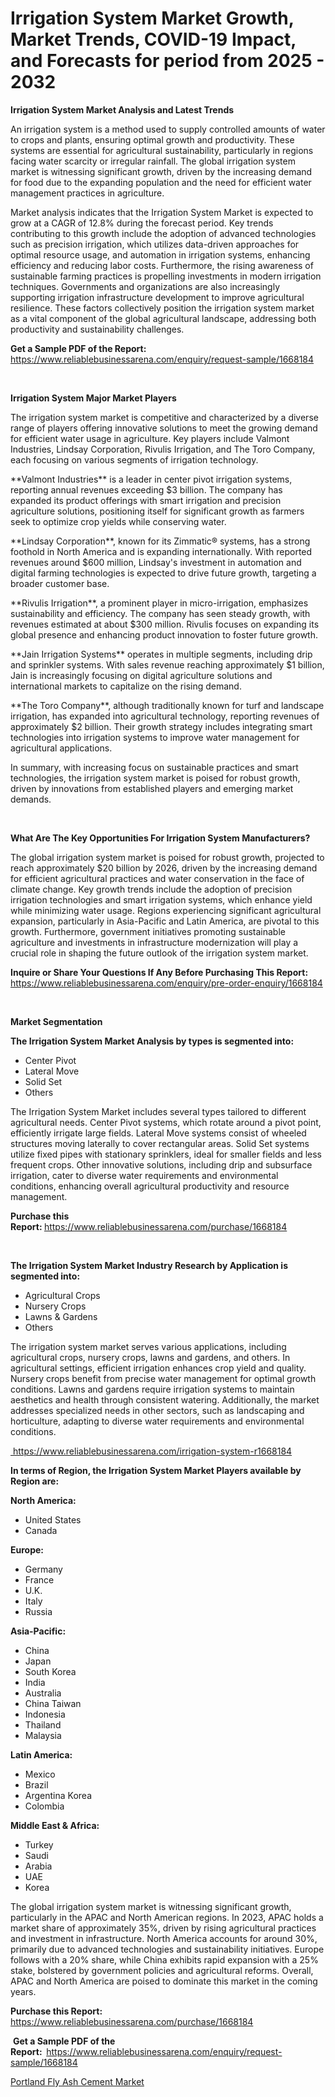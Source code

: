<p><h1>Irrigation System Market Growth, Market Trends, COVID-19 Impact, and Forecasts for period from 2025 - 2032</h1></p><p><strong>Irrigation System Market Analysis and Latest Trends</strong></p>
<p><p>An irrigation system is a method used to supply controlled amounts of water to crops and plants, ensuring optimal growth and productivity. These systems are essential for agricultural sustainability, particularly in regions facing water scarcity or irregular rainfall. The global irrigation system market is witnessing significant growth, driven by the increasing demand for food due to the expanding population and the need for efficient water management practices in agriculture.</p><p>Market analysis indicates that the Irrigation System Market is expected to grow at a CAGR of 12.8% during the forecast period. Key trends contributing to this growth include the adoption of advanced technologies such as precision irrigation, which utilizes data-driven approaches for optimal resource usage, and automation in irrigation systems, enhancing efficiency and reducing labor costs. Furthermore, the rising awareness of sustainable farming practices is propelling investments in modern irrigation techniques. Governments and organizations are also increasingly supporting irrigation infrastructure development to improve agricultural resilience. These factors collectively position the irrigation system market as a vital component of the global agricultural landscape, addressing both productivity and sustainability challenges.</p></p>
<p><strong>Get a Sample PDF of the Report:&nbsp;</strong> <a href="https://www.reliablebusinessarena.com/enquiry/request-sample/1668184?utm_campaign=1891&utm_medium=2&utm_source=Github&utm_content=ia&utm_term=06032025&utm_id=irrigation-system">https://www.reliablebusinessarena.com/enquiry/request-sample/1668184</a></p>
<p>&nbsp;</p>
<p><strong>Irrigation System Major Market Players</strong></p>
<p><p>The irrigation system market is competitive and characterized by a diverse range of players offering innovative solutions to meet the growing demand for efficient water usage in agriculture. Key players include Valmont Industries, Lindsay Corporation, Rivulis Irrigation, and The Toro Company, each focusing on various segments of irrigation technology.</p><p>**Valmont Industries** is a leader in center pivot irrigation systems, reporting annual revenues exceeding $3 billion. The company has expanded its product offerings with smart irrigation and precision agriculture solutions, positioning itself for significant growth as farmers seek to optimize crop yields while conserving water.</p><p>**Lindsay Corporation**, known for its Zimmatic® systems, has a strong foothold in North America and is expanding internationally. With reported revenues around $600 million, Lindsay's investment in automation and digital farming technologies is expected to drive future growth, targeting a broader customer base.</p><p>**Rivulis Irrigation**, a prominent player in micro-irrigation, emphasizes sustainability and efficiency. The company has seen steady growth, with revenues estimated at about $300 million. Rivulis focuses on expanding its global presence and enhancing product innovation to foster future growth.</p><p>**Jain Irrigation Systems** operates in multiple segments, including drip and sprinkler systems. With sales revenue reaching approximately $1 billion, Jain is increasingly focusing on digital agriculture solutions and international markets to capitalize on the rising demand.</p><p>**The Toro Company**, although traditionally known for turf and landscape irrigation, has expanded into agricultural technology, reporting revenues of approximately $2 billion. Their growth strategy includes integrating smart technologies into irrigation systems to improve water management for agricultural applications.</p><p>In summary, with increasing focus on sustainable practices and smart technologies, the irrigation system market is poised for robust growth, driven by innovations from established players and emerging market demands.</p></p>
<p>&nbsp;</p>
<p><strong>What Are The Key Opportunities For Irrigation System Manufacturers?</strong></p>
<p><p>The global irrigation system market is poised for robust growth, projected to reach approximately $20 billion by 2026, driven by the increasing demand for efficient agricultural practices and water conservation in the face of climate change. Key growth trends include the adoption of precision irrigation technologies and smart irrigation systems, which enhance yield while minimizing water usage. Regions experiencing significant agricultural expansion, particularly in Asia-Pacific and Latin America, are pivotal to this growth. Furthermore, government initiatives promoting sustainable agriculture and investments in infrastructure modernization will play a crucial role in shaping the future outlook of the irrigation system market.</p></p>
<p><strong>Inquire or Share Your Questions If Any Before Purchasing This Report:</strong> <a href="https://www.reliablebusinessarena.com/enquiry/pre-order-enquiry/1668184?utm_campaign=1891&utm_medium=2&utm_source=Github&utm_content=ia&utm_term=06032025&utm_id=irrigation-system">https://www.reliablebusinessarena.com/enquiry/pre-order-enquiry/1668184</a></p>
<p>&nbsp;</p>
<p><strong>Market Segmentation</strong></p>
<p><strong>The Irrigation System Market Analysis by types is segmented into:</strong></p>
<p><ul><li>Center Pivot</li><li>Lateral Move</li><li>Solid Set</li><li>Others</li></ul></p>
<p><p>The Irrigation System Market includes several types tailored to different agricultural needs. Center Pivot systems, which rotate around a pivot point, efficiently irrigate large fields. Lateral Move systems consist of wheeled structures moving laterally to cover rectangular areas. Solid Set systems utilize fixed pipes with stationary sprinklers, ideal for smaller fields and less frequent crops. Other innovative solutions, including drip and subsurface irrigation, cater to diverse water requirements and environmental conditions, enhancing overall agricultural productivity and resource management.</p></p>
<p><strong>Purchase this Report:&nbsp;</strong><a href="https://www.reliablebusinessarena.com/purchase/1668184?utm_campaign=1891&utm_medium=2&utm_source=Github&utm_content=ia&utm_term=06032025&utm_id=irrigation-system">https://www.reliablebusinessarena.com/purchase/1668184</a></p>
<p>&nbsp;</p>
<p><strong>The Irrigation System Market Industry Research by Application is segmented into:</strong></p>
<p><ul><li>Agricultural Crops</li><li>Nursery Crops</li><li>Lawns & Gardens</li><li>Others</li></ul></p>
<p><p>The irrigation system market serves various applications, including agricultural crops, nursery crops, lawns and gardens, and others. In agricultural settings, efficient irrigation enhances crop yield and quality. Nursery crops benefit from precise water management for optimal growth conditions. Lawns and gardens require irrigation systems to maintain aesthetics and health through consistent watering. Additionally, the market addresses specialized needs in other sectors, such as landscaping and horticulture, adapting to diverse water requirements and environmental conditions.</p></p>
<p><a href="https://www.reliablebusinessarena.com/irrigation-system-r1668184?utm_campaign=1891&utm_medium=2&utm_source=Github&utm_content=ia&utm_term=06032025&utm_id=irrigation-system">&nbsp;https://www.reliablebusinessarena.com/irrigation-system-r1668184</a></p>
<p><strong>In terms of Region, the Irrigation System Market Players available by Region are:</strong></p>
<p>
    <p> <strong> North America: </strong>
        <ul>
            <li>United States</li>
            <li>Canada</li>
        </ul>
        </p> 
    <p> <strong> Europe: </strong>
        <ul>
            <li>Germany</li>
            <li>France</li>
            <li>U.K.</li>
            <li>Italy</li>
            <li>Russia</li>
        </ul>
        </p> 
    <p> <strong> Asia-Pacific: </strong>
        <ul>
            <li>China</li>
            <li>Japan</li>
            <li>South Korea</li>
            <li>India</li>
            <li>Australia</li>
            <li>China Taiwan</li>
            <li>Indonesia</li>
            <li>Thailand</li>
            <li>Malaysia</li>
        </ul>
        </p> 
    <p> <strong> Latin America: </strong>
        <ul>
            <li>Mexico</li>
            <li>Brazil</li>
            <li>Argentina Korea</li>
            <li>Colombia</li>
        </ul>
        </p> 
    <p> <strong> Middle East & Africa: </strong>
        <ul>
            <li>Turkey</li>
            <li>Saudi</li>
            <li>Arabia</li>
            <li>UAE</li>
            <li>Korea</li>
        </ul>
    </p>
    </p>
<p><p>The global irrigation system market is witnessing significant growth, particularly in the APAC and North American regions. In 2023, APAC holds a market share of approximately 35%, driven by rising agricultural practices and investment in infrastructure. North America accounts for around 30%, primarily due to advanced technologies and sustainability initiatives. Europe follows with a 20% share, while China exhibits rapid expansion with a 25% stake, bolstered by government policies and agricultural reforms. Overall, APAC and North America are poised to dominate this market in the coming years.</p></p>
<p><strong>Purchase this Report: </strong><a href="https://www.reliablebusinessarena.com/purchase/1668184?utm_campaign=1891&utm_medium=2&utm_source=Github&utm_content=ia&utm_term=06032025&utm_id=irrigation-system">https://www.reliablebusinessarena.com/purchase/1668184</a></p>
<p>&nbsp;<strong>Get a Sample PDF of the Report:&nbsp;&nbsp;</strong><a href="https://www.reliablebusinessarena.com/enquiry/request-sample/1668184?utm_campaign=1891&utm_medium=2&utm_source=Github&utm_content=ia&utm_term=06032025&utm_id=irrigation-system">https://www.reliablebusinessarena.com/enquiry/request-sample/1668184</a></p>
<p><strong></strong></p>
<p><p><a href="https://github.com/Krish2023na/Market-Research-Report-List-7/blob/main/portland-fly-ash-cement-market.md?utm_campaign=1891&utm_medium=2&utm_source=Github&utm_content=ia&utm_term=06032025&utm_id=irrigation-system">Portland Fly Ash Cement Market</a></p></p>
